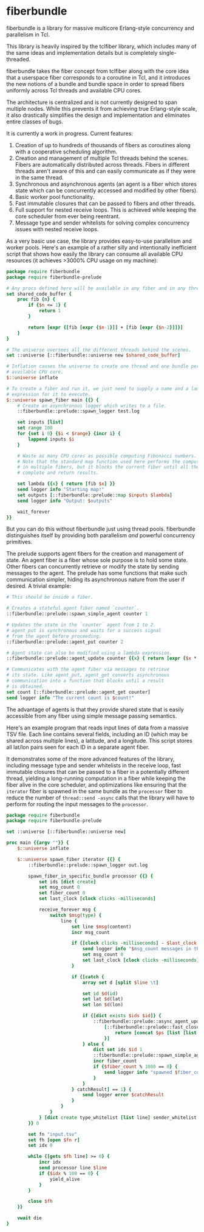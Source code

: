 fiberbundle
===========

fiberbundle is a library for massive multicore Erlang-style concurrency and parallelism in Tcl.

This library is heavily inspired by the tclfiber library, which includes many of the same ideas and implementation details but is completely single-threaded. 

fiberbundle takes the fiber concept from tclfiber along with the core idea that a userspace fiber corresponds to a coroutine in Tcl, and it introduces the new notions of a bundle and bundle space in order to spread fibers uniformly across Tcl threads and available CPU cores.

The architecture is centralized and is not currently designed to span multiple nodes. While this prevents it from achieving true Erlang-style scale, it also drastically simplifies the design and implementation and eliminates entire classes of bugs.

It is currently a work in progress. Current features:

1. Creation of up to hundreds of thousands of fibers as coroutines along with a cooperative scheduling algorithm.
2. Creation and management of multiple Tcl threads behind the scenes. Fibers are automatically distributed across threads. Fibers in different threads aren't aware of this and can easily communicate as if they were in the same thread.
3. Synchronous and asynchronous agents (an agent is a fiber which stores state which can be concurrently accessed and modified by other fibers).
4. Basic worker pool functionality.
5. Fast immutable closures that can be passed to fibers and other threads.
6. Full support for nested receive loops. This is achieved while keeping the core scheduler from ever being reentrant.
7. Message type and sender whitelists for solving complex concurrency issues with nested receive loops.

As a very basic use case, the library provides easy-to-use parallelism and worker pools. Here's an example of a rather silly and intentionally inefficient script that shows how easily the library can consume all available CPU resources (it achieves >3000% CPU usage on my machine):

```tcl
package require fiberbundle
package require fiberbundle-prelude

# Any procs defined here will be available in any fiber and in any thread.
set shared_code_buffer {
	proc fib {n} {
		if {$n <= 1} {
			return 1
		}

		return [expr {[fib [expr {$n-1}]] + [fib [expr {$n-2}]]}]
	}
}

# The universe oversees all the different threads behind the scenes.
set ::universe [::fiberbundle::universe new $shared_code_buffer]

# Inflation causes the universe to create one thread and one bundle per
# available CPU core.
$::universe inflate

# To create a fiber and run it, we just need to supply a name and a lambda
# expression for it to execute.
$::universe spawn_fiber main {{} {
	# Create an asynchronous logger which writes to a file.
	::fiberbundle::prelude::spawn_logger test.log

	set inputs [list]
	set range 100
	for {set i 0} {$i < $range} {incr i} {
		lappend inputs $i
	}

    # Waste as many CPU cores as possible computing Fibonacci numbers.
    # Note that the standard map function used here performs the computations in parallel
    # in multiple fibers, but it blocks the current fiber until all the calculations
    # complete and return results.

	set lambda {{x} { return [fib $x] }}
	send logger info "Starting map!"
	set outputs [::fiberbundle::prelude::map $inputs $lambda]
	send logger info "Output: $outputs"

	wait_forever
}}
```

But you can do this without fiberbundle just using thread pools. fiberbundle distinguishes itself by providing both parallelism *and* powerful concurrency primitives.

The prelude supports agent fibers for the creation and management of state. An agent fiber is a fiber whose sole purpose is to hold some state. Other fibers can concurrently retrieve or modify the state by sending messages to the agent. The prelude has some functions that make such communication simpler, hiding its asynchronous nature from the user if desired. A trivial example:

```tcl
# This should be inside a fiber.

# Creates a stateful agent fiber named `counter`.
::fiberbundle::prelude::spawn_simple_agent counter 1

# Updates the state in the `counter` agent from 1 to 2.
# agent_put is synchronous and waits for a success signal
# from the agent before proceeding.
::fiberbundle::prelude::agent_put counter 2

# Agent state can also be modified using a lambda expression.
::fiberbundle::prelude::agent_update counter {{x} { return [expr {$x * $x}] }}

# Communicates with the agent fiber via messages to retrieve
# its state. Like agent_put, agent_get converts asynchronous
# communication into a function that blocks until a result
# is obtained.
set count [::fiberbundle::prelude::agent_get counter]
send logger info "The current count is $count!"
```

The advantage of agents is that they provide shared state that is easily accessible from any fiber using simple message passing semantics.

Here's an example program that reads input lines of data from a massive TSV file. Each line contains several fields, including an ID (which may be shared across multiple lines), a latitude, and a longitude. This script stores all lat/lon pairs seen for each ID in a separate agent fiber.

It demonstrates some of the more advanced features of the library, including message type and sender whitelists in the receive loop, fast immutable closures that can be passed to a fiber in a potentially different thread, yielding a long-running computation in a fiber while keeping the fiber alive in the core scheduler, and optimizations like ensuring that the `iterator` fiber is spawned in the same bundle as the `processor` fiber to reduce the number of `thread::send -async` calls that the library will have to perform for routing the input messages to the `processor`.

```tcl
package require fiberbundle
package require fiberbundle-prelude

set ::universe [::fiberbundle::universe new]

proc main {{argv ""}} {
	$::universe inflate

	$::universe spawn_fiber iterator {{} {
		::fiberbundle::prelude::spawn_logger out.log

		spawn_fiber_in_specific_bundle processor {{} {
			set ids [dict create]
			set msg_count 0
			set fiber_count 0
			set last_clock [clock clicks -milliseconds]

			receive_forever msg {
				switch $msg(type) {
					line {
						set line $msg(content)
						incr msg_count

						if {[clock clicks -milliseconds] - $last_clock >= 1000} {
							send logger info "$msg_count messages in the last second."
							set msg_count 0
							set last_clock [clock clicks -milliseconds]
						}

						if {[catch {
							array set d [split $line \t]

							set id $d(id)
							set lat $d(lat)
							set lon $d(lon)

							if {[dict exists $ids $id]} {
								::fiberbundle::prelude::async_agent_update_closure $id \
									[::fiberbundle::prelude::fast_closure {lat lon} {ps} {
										return [concat $ps [list [list $lat $lon]]]
									}]
							} else {
								dict set ids $id 1
								::fiberbundle::prelude::spawn_simple_agent $id [list [list $lat $lon]]
								incr fiber_count
								if {$fiber_count % 1000 == 0} {
									send logger info "spawned $fiber_count fibers so far"
								}
							}
						} catchResult] == 1} {
							send logger error $catchResult
						}
					}
				}
			} [dict create type_whitelist [list line] sender_whitelist [list iterator] batch 2000]
		}} 0

		set fn "input.tsv"
		set fh [open $fn r]
		set idx 0

		while {[gets $fh line] >= 0} {
			incr idx
			send processor line $line
			if {$idx % 100 == 0} {
				yield_alive
			}
		}

		close $fh
	}}

	vwait die
}

```
